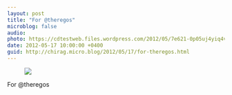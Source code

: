 ```yaml
---
layout: post
title: "For @theregos"
microblog: false
audio: 
photo: https://cdtestweb.files.wordpress.com/2012/05/7e621-0p05uj4yiq4vo7zxp.jpg
date: 2012-05-17 10:00:00 +0400
guid: http://chirag.micro.blog/2012/05/17/for-theregos.html
---
```

<figure><img src="https://cdtestweb.files.wordpress.com/2012/05/7e621-0p05uj4yiq4vo7zxp.jpg"></figure><p>For @theregos</p>
